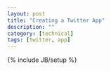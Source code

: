 ```yaml
---
layout: post
title: "Creating a Twitter App"
description: ""
category: [technical]
tags: [twitter, app]
---
```

{% include JB/setup %}




 

